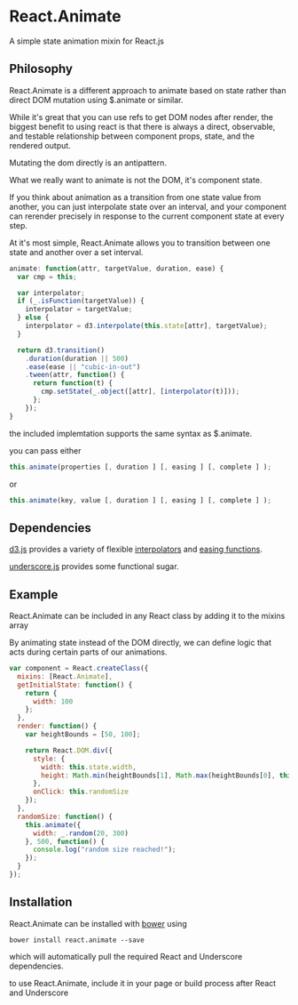 React.Animate
=============

A simple state animation mixin for React.js

Philosophy
------------

React.Animate is a different approach to animate based on state rather than direct DOM mutation using $.animate or similar.

While it's great that you can use refs to get DOM nodes after render, the biggest benefit to using react is that there is always a direct, observable, and testable relationship between component props, state, and the rendered output.

Mutating the dom directly is an antipattern.

What we really want to animate is not the DOM, it's component state.

If you think about animation as a transition from one state value from another, you can just interpolate state over an interval, and your component can rerender precisely in response to the current component state at every step.

At it's most simple, React.Animate allows you to transition between one state and another over a set interval.


```javascript
animate: function(attr, targetValue, duration, ease) {
  var cmp = this;

  var interpolator;
  if (_.isFunction(targetValue)) {
    interpolator = targetValue;
  } else {
    interpolator = d3.interpolate(this.state[attr], targetValue);
  }

  return d3.transition()
    .duration(duration || 500)
    .ease(ease || "cubic-in-out")
    .tween(attr, function() {
      return function(t) {
        cmp.setState(_.object([attr], [interpolator(t)]));
      };
    });
}
```

the included implemtation supports the same syntax as $.animate.

you can pass either

```javascript
this.animate(properties [, duration ] [, easing ] [, complete ] );
```

or

```javascript
this.animate(key, value [, duration ] [, easing ] [, complete ] );
```

Dependencies
------------

[d3.js](http://d3js.org/) provides a variety of flexible [interpolators](https://github.com/mbostock/d3/wiki/Transitions#d3_interpolate) and [easing functions](https://github.com/mbostock/d3/wiki/Transitions#d3_ease).

[underscore.js](http://underscorejs.org/) provides some functional sugar.


Example
------------

React.Animate can be included in any React class by adding it to the mixins array

By animating state instead of the DOM directly, we can define logic that acts during certain parts of our animations.

```javascript
var component = React.createClass({
  mixins: [React.Animate],
  getInitialState: function() {
    return {
      width: 100
    };
  },
  render: function() {
    var heightBounds = [50, 100];

    return React.DOM.div({
      style: {
        width: this.state.width,
        height: Math.min(heightBounds[1], Math.max(heightBounds[0], this.state.width / 2))
      },
      onClick: this.randomSize
    });
  },
  randomSize: function() {
    this.animate({
      width: _.random(20, 300)
    }, 500, function() {
      console.log("random size reached!");
    });
  }
});
```

Installation
------------

React.Animate can be installed with [bower](http://bower.io/) using

```
bower install react.animate --save
```

which will automatically pull the required React and Underscore dependencies.

to use React.Animate, include it in your page or build process after React and Underscore
